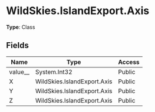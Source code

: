 ﻿# WildSkies.IslandExport.Axis

**Type**: Class

## Fields

| Name | Type | Access |
|------|------|--------|
| value__ | System.Int32 | Public |
| X | WildSkies.IslandExport.Axis | Public |
| Y | WildSkies.IslandExport.Axis | Public |
| Z | WildSkies.IslandExport.Axis | Public |

